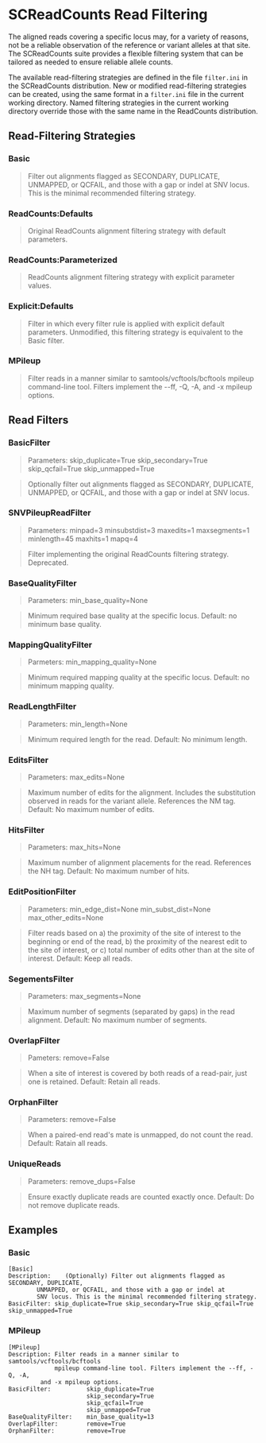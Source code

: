 # SCReadCounts Read Filtering

The aligned reads covering a specific locus may, for a variety of
reasons, not be a reliable observation of the reference or variant
alleles at that site. The SCReadCounts suite provides a flexible filtering 
system that can be tailored as needed to ensure reliable allele counts.

The available read-filtering strategies are defined in the file
`filter.ini` in the SCReadCounts distribution. New or modified
read-filtering strategies can be created, using the same format in
a `filter.ini` file in the current working directory. Named filtering
strategies in the current working directory override those with the
same name in the ReadCounts distribution.

## Read-Filtering Strategies

### Basic
> Filter out alignments flagged as SECONDARY, DUPLICATE, UNMAPPED, or QCFAIL, and those with a gap or indel at SNV locus. This is the minimal recommended filtering strategy.

### ReadCounts:Defaults
> Original ReadCounts alignment filtering strategy with default parameters.

### ReadCounts:Parameterized
> ReadCounts alignment filtering strategy with explicit parameter values.

### Explicit:Defaults
> Filter in which every filter rule is applied with explicit default parameters. Unmodified, this filtering strategy is equivalent to the Basic filter.

### MPileup
> Filter reads in a manner similar to samtools/vcftools/bcftools mpileup command-line tool. Filters implement the --ff, -Q, -A, and -x mpileup options.

## Read Filters

### BasicFilter
> Parameters: skip_duplicate=True skip_secondary=True skip_qcfail=True skip_unmapped=True

> Optionally filter out alignments flagged as SECONDARY, DUPLICATE, UNMAPPED, or QCFAIL, and those with a gap or indel at SNV locus.  

### SNVPileupReadFilter
> Parameters: minpad=3 minsubstdist=3 maxedits=1 maxsegments=1 minlength=45 maxhits=1 mapq=4

> Filter implementing the original ReadCounts filtering strategy. Deprecated.

### BaseQualityFilter
> Parameters: min_base_quality=None

> Minimum required base quality at the specific locus. Default: no minimum base quality. 

### MappingQualityFilter
> Parmeters: min_mapping_quality=None

> Minimum required mapping quality at the specific locus. Default: no minimum mapping quality. 

### ReadLengthFilter
> Parameters: min_length=None

> Minimum required length for the read. Default: No minimum length.

### EditsFilter
> Parameters: max_edits=None

> Maximum number of edits for the alignment. Includes the substitution observed in reads for the variant allele. References the NM tag. Default: No maximum number of edits. 

### HitsFilter
> Parameters: max_hits=None

> Maximum number of alignment placements for the read. References the NH tag. Default: No maximum number of hits. 

### EditPositionFilter
> Parameters: min_edge_dist=None min_subst_dist=None max_other_edits=None

> Filter reads based on a) the proximity of the site of interest to the beginning or end of the read, b) the proximity of the nearest edit to the site of interest, or c) total number of edits other than at the site of interest. Default: Keep all reads. 

### SegementsFilter
> Parameters: max_segments=None

> Maximum number of segments (separated by gaps) in the read alignment. Default: No maximum number of segments. 

### OverlapFilter
> Pameters: remove=False

> When a site of interest is covered by both reads of a read-pair, just one is retained. Default: Retain all reads. 

### OrphanFilter
> Parameters: remove=False

> When a paired-end read's mate is unmapped, do not count the read. Default: Ratain all reads. 

### UniqueReads
> Parameters: remove_dups=False

> Ensure exactly duplicate reads are counted exactly once. Default: Do not remove duplicate reads. 

## Examples

### Basic

```
[Basic]
Description:    (Optionally) Filter out alignments flagged as SECONDARY, DUPLICATE,
		UNMAPPED, or QCFAIL, and those with a gap or indel at
		SNV locus. This is the minimal recommended filtering strategy.
BasicFilter: skip_duplicate=True skip_secondary=True skip_qcfail=True skip_unmapped=True
```

### MPileup

```
[MPileup]
Description: Filter reads in a manner similar to samtools/vcftools/bcftools
             mpileup command-line tool. Filters implement the --ff, -Q, -A,
	     and -x mpileup options.
BasicFilter:          skip_duplicate=True
                      skip_secondary=True
                      skip_qcfail=True
                      skip_unmapped=True
BaseQualityFilter:    min_base_quality=13
OverlapFilter:        remove=True
OrphanFilter:         remove=True
```
